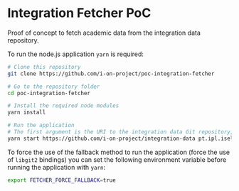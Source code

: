 # Integration Fetcher PoC

Proof of concept to fetch academic data from the integration data repository.

To run the node.js application `yarn` is required:
```sh
# Clone this repository
git clone https://github.com/i-on-project/poc-integration-fetcher

# Go to the repository folder
cd poc-integration-fetcher

# Install the required node modules
yarn install

# Run the application
# The first argument is the URI to the integration data Git repository, the second argument is the institution reverse address and the third argument is the hash of the base commit of the repository, from which changes are going to be detected
yarn start https://github.com/i-on-project/integration-data pt.ipl.isel 42c7598425e21a9eaa68e52339b9452b57f3a740
```

To force the use of the fallback method to run the application (force the use of `libgit2` bindings) you can set the following environment variable before running the application with `yarn`:
```sh
export FETCHER_FORCE_FALLBACK=true
```